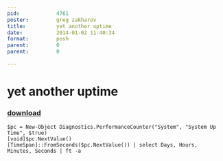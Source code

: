 ```yaml
---
pid:            4761
poster:         greg zakharov
title:          yet another uptime
date:           2014-01-02 11:40:34
format:         posh
parent:         0
parent:         0

---
```


# yet another uptime

### [download](4761.ps1)



```posh
$pc = New-Object Diagnostics.PerformanceCounter("System", "System Up Time", $true)
[void]$pc.NextValue()
[TimeSpan]::FromSeconds($pc.NextValue()) | select Days, Hours, Minutes, Seconds | ft -a
```
